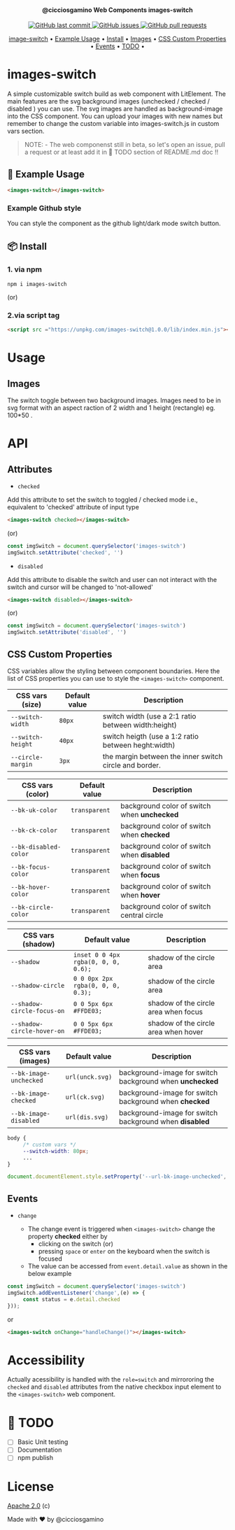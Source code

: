 <h4 align="center">@cicciosgamino Web Components <b>images-switch</b></h4>

<p align="center">
    <a href="https://github.com/CICCIOSGAMINO/images-switch/commits/master">
    <img src="https://img.shields.io/github/last-commit/CICCIOSGAMINO/images-switch.svg?style=flat-square&logo=github&logoColor=white"
         alt="GitHub last commit">
    <a href="https://github.com/CICCIOSGAMINO/images-switch/issues">
    <img src="https://img.shields.io/github/issues-raw/CICCIOSGAMINO/images-switch.svg?style=flat-square&logo=github&logoColor=white"
         alt="GitHub issues">
    <a href="https://github.com/CICCIOSGAMINO/images-switch/pulls">
    <img src="https://img.shields.io/github/issues-pr-raw/CICCIOSGAMINO/images-switch.svg?style=flat-square&logo=github&logoColor=white"
         alt="GitHub pull requests">
</p>
      
<p align="center">
  <a href="#images-switch">image-switch</a> •
  <a href="#example usage">Example Usage</a> •
  <a href="#install">Install</a> •
  <a href="#images">Images</a> •
  <a href="#css custom properties">CSS Custom Properties</a> •
  <a href="#events">Events</a> •
  <a href="#todo">TODO</a> •
</p>

# images-switch
A simple customizable switch build as web component with LitElement. The main features are the svg background images (unchecked / checked / disabled ) you can use. The svg images are handled as background-image into the CSS component. You can upload your images with new names but remember to change the custom variable into images-switch.js in custom vars section.  

> NOTE: 
     - The web componenst still in beta, so let's open an issue, pull a request or at least add it in 🔧 TODO section of README.md doc !! 

## 🍙 Example Usage

```html
<images-switch></images-switch>
```

### Example Github style
You can style the *<images-switch>* component as the github light/dark mode switch button.



## 📦 Install
### 1. via npm
```
npm i images-switch
```
(or)
### 2.via script tag

```html
<script src ="https://unpkg.com/images-switch@1.0.0/lib/index.min.js"></script>
```

# Usage

## Images 
The switch toggle between two background images. Images need to be in svg format with an aspect raction of 2 width and 1 height (rectangle) eg. 100*50 . 

# API

## Attributes
- `checked`

 Add this attribute to set the switch to toggled / checked mode i.e., equivalent to 'checked' attribute of input type 
```html
<images-switch checked></images-switch>
```
  (or)
```javascript
const imgSwitch = document.querySelector('images-switch')
imgSwitch.setAttribute('checked', '')
``` 
- `disabled`

Add this attribute to disable the switch and user can not interact with the switch and cursor will be changed to 'not-allowed'
```html
<images-switch disabled></images-switch>

```
(or)
```javascript
const imgSwitch = document.querySelector('images-switch')
imgSwitch.setAttribute('disabled', '')
```

## CSS Custom Properties
CSS variables allow the styling between component boundaries. Here the list of CSS properties you can use to style the `<images-switch>` component. 

| CSS vars (size)   | Default value | Description 
|-------------------|---------------|-------------
| `--switch-width`  |    `80px`     | switch width (use a 2:1 ratio between width:height) 
| `--switch-height` |    `40px`     | switch heigth (use a 1:2 ratio between heght:width)
| `--circle-margin` |     `3px`     | the margin between the inner switch circle and border.  

| CSS vars (color)    | Default value | Description 
|---------------------|---------------|-------------
| `--bk-uk-color`     | `transparent` | background color of switch when **unchecked**           
| `--bk-ck-color`     | `transparent` | background color of switch when **checked**           
|`--bk-disabled-color`| `transparent` | background color of switch when **disabled**           
| `--bk-focus-color`  | `transparent` | background color of switch when **focus**  
| `--bk-hover-color`  | `transparent` | background color of switch when **hover**        
| `--bk-circle-color` | `transparent` | background color of switch central circle    

| CSS vars (shadow)  | Default value | Description 
|--------------------|---------------|-------------
| `--shadow`         |`inset 0 0 4px rgba(0, 0, 0, 0.6);`|  shadow of the circle area
| `--shadow-circle`  |`0 0 0px 2px rgba(0, 0, 0, 0.3);`  |  shadow of the circle area 
| `--shadow-circle-focus-on` |`0 0 5px 6px #FFDE03;`     |  shadow of the circle area when focus
| `--shadow-circle-hover-on` |`0 0 5px 6px #FFDE03;`     |  shadow of the circle area when hover

| CSS vars (images)      | Default value | Description 
|------------------------|---------------|-------------
| `--bk-image-unchecked` | `url(unck.svg)`|  background-image for switch background when **unchecked**
| `--bk-image-checked`   | `url(ck.svg)`  |  background-image for switch background when **checked** 
| `--bk-image-disabled`  | `url(dis.svg)` |  background-image for switch background when **disabled** 


```css
body {
     /* custom vars */ 
     --switch-width: 80px;
     ... 
}
```

```javascript
document.documentElement.style.setProperty('--url-bk-image-unchecked', 'url(light.svg)');
```
## Events

- `change`

    - The change event is triggered when `<images-switch>` change the property **checked** either by
       -  clicking on the switch (or)
       -  pressing `space` or `enter` on the keyboard when the switch is focused
    - The value can be accessed from `event.detail.value` as shown in the below example


```javascript
const imgSwitch = document.querySelector('images-switch')
imgSwitch.addEventListener('change',(e) => {
     const status = e.detail.checked
}));
```
or

```html
<images-switch onChange="handleChange()"></images-switch>
```

# Accessibility
Actually acessibility is handled with the `role=switch` and mirrororing the `checked` and `disabled` attributes from the native checkbox input element to the `<images-switch>` web component.

# 🔧 TODO 
- [ ] Basic Unit testing 
- [ ] Documentation
- [ ] npm publish

# License
[Apache 2.0](https://github.com/CICCIOSGAMINO/images-switch/blob/master/LICENSE) (c)

Made with ❤️ by @cicciosgamino

